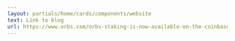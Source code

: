 ```yaml
---
layout: partials/home/cards/components/website
text: Link to blog
url: https://www.orbs.com/orbs-staking-is-now-available-on-the-coinbase-wallet-mobile-app/
---
```

